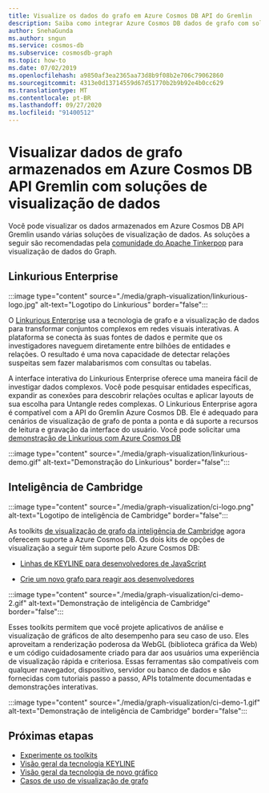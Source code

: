 ```yaml
---
title: Visualize os dados do grafo em Azure Cosmos DB API do Gremlin
description: Saiba como integrar Azure Cosmos DB dados de grafo com soluções de visualização (Linkurious Enterprise, inteligência de Cambridge).
author: SnehaGunda
ms.author: sngun
ms.service: cosmos-db
ms.subservice: cosmosdb-graph
ms.topic: how-to
ms.date: 07/02/2019
ms.openlocfilehash: a9850af3ea2365aa73d8b9f08b2e706c79062860
ms.sourcegitcommit: 4313e0d13714559d67d51770b2b9b92e4b0cc629
ms.translationtype: MT
ms.contentlocale: pt-BR
ms.lasthandoff: 09/27/2020
ms.locfileid: "91400512"
---
```

# <a name="visualize-graph-data-stored-in-azure-cosmos-db-gremlin-api-with-data-visualization-solutions"></a>Visualizar dados de grafo armazenados em Azure Cosmos DB API Gremlin com soluções de visualização de dados

Você pode visualizar os dados armazenados em Azure Cosmos DB API Gremlin usando várias soluções de visualização de dados. As soluções a seguir são recomendadas pela [comunidade do Apache Tinkerpop](https://tinkerpop.apache.org/#poweredby) para visualização de dados do Graph.

## <a name="linkurious-enterprise"></a>Linkurious Enterprise

:::image type="content" source="./media/graph-visualization/linkurious-logo.jpg" alt-text="Logotipo do Linkurious" border="false":::

O [Linkurious Enterprise](https://linkurio.us/product/) usa a tecnologia de grafo e a visualização de dados para transformar conjuntos complexos em redes visuais interativas. A plataforma se conecta às suas fontes de dados e permite que os investigadores naveguem diretamente entre bilhões de entidades e relações. O resultado é uma nova capacidade de detectar relações suspeitas sem fazer malabarismos com consultas ou tabelas.

A interface interativa do Linkurious Enterprise oferece uma maneira fácil de investigar dados complexos. Você pode pesquisar entidades específicas, expandir as conexões para descobrir relações ocultas e aplicar layouts de sua escolha para Untangle redes complexas. O Linkurious Enterprise agora é compatível com a API do Gremlin Azure Cosmos DB. Ele é adequado para cenários de visualização de grafo de ponta a ponta e dá suporte a recursos de leitura e gravação da interface do usuário. Você pode solicitar uma [demonstração de Linkurious com Azure Cosmos DB](https://linkurio.us/contact/)

:::image type="content" source="./media/graph-visualization/linkurious-demo.gif" alt-text="Demonstração do Linkurious" border="false":::

## <a name="cambridge-intelligence"></a>Inteligência de Cambridge

:::image type="content" source="./media/graph-visualization/ci-logo.png" alt-text="Logotipo de inteligência de Cambridge" border="false":::

As toolkits [de visualização de grafo da inteligência de Cambridge](https://cambridge-intelligence.com/products/) agora oferecem suporte a Azure Cosmos DB. Os dois kits de opções de visualização a seguir têm suporte pelo Azure Cosmos DB:

- [Linhas de KEYLINE para desenvolvedores de JavaScript](https://cambridge-intelligence.com/keylines/)

- [Crie um novo grafo para reagir aos desenvolvedores](https://cambridge-intelligence.com/regraph/)

:::image type="content" source="./media/graph-visualization/ci-demo-2.gif" alt-text="Demonstração de inteligência de Cambridge" border="false":::

Esses toolkits permitem que você projete aplicativos de análise e visualização de gráficos de alto desempenho para seu caso de uso. Eles aproveitam a renderização poderosa da WebGL (biblioteca gráfica da Web) e um código cuidadosamente criado para dar aos usuários uma experiência de visualização rápida e criteriosa. Essas ferramentas são compatíveis com qualquer navegador, dispositivo, servidor ou banco de dados e são fornecidas com tutoriais passo a passo, APIs totalmente documentadas e demonstrações interativas.

:::image type="content" source="./media/graph-visualization/ci-demo-1.gif" alt-text="Demonstração de inteligência de Cambridge" border="false":::


## <a name="next-steps"></a>Próximas etapas

- [Experimente os toolkits](https://cambridge-intelligence.com/try/)
- [Visão geral da tecnologia KEYLINE](https://cambridge-intelligence.com/keylines/technology/)
- [Visão geral da tecnologia de novo gráfico](https://cambridge-intelligence.com/regraph/technology/)
- [Casos de uso de visualização de grafo](https://cambridge-intelligence.com/use-cases/)
